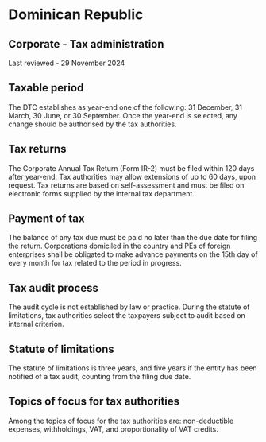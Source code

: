 # Dominican Republic
## Corporate - Tax administration
Last reviewed - 29 November 2024
## Taxable period
The DTC establishes as year-end one of the following: 31 December, 31 March, 30 June, or 30 September. Once the year-end is selected, any change should be authorised by the tax authorities.
## Tax returns
The Corporate Annual Tax Return (Form IR-2) must be filed within 120 days after year-end. Tax authorities may allow extensions of up to 60 days, upon request.
Tax returns are based on self-assessment and must be filed on electronic forms supplied by the internal tax department.
## Payment of tax
The balance of any tax due must be paid no later than the due date for filing the return. Corporations domiciled in the country and PEs of foreign enterprises shall be obligated to make advance payments on the 15th day of every month for tax related to the period in progress.
## Tax audit process
The audit cycle is not established by law or practice. During the statute of limitations, tax authorities select the taxpayers subject to audit based on internal criterion.
## Statute of limitations
The statute of limitations is three years, and five years if the entity has been notified of a tax audit, counting from the filing due date.
## Topics of focus for tax authorities
Among the topics of focus for the tax authorities are: non-deductible expenses, withholdings, VAT, and proportionality of VAT credits.
